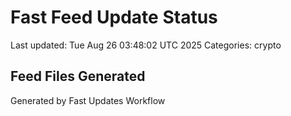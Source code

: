 # Fast Feed Update Status
Last updated: Tue Aug 26 03:48:02 UTC 2025
Categories: crypto

## Feed Files Generated

Generated by Fast Updates Workflow
